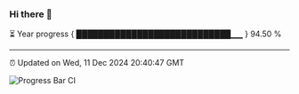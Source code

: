 ### Hi there 👋

⏳ Year progress { ████████████████████████████▁▁ } 94.50 %

---

⏰ Updated on Wed, 11 Dec 2024 20:40:47 GMT

![Progress Bar CI](https://github.com/IshwaranRudhara/GIT-ACTION/workflows/Progress%20Bar%20CI/badge.svg)
